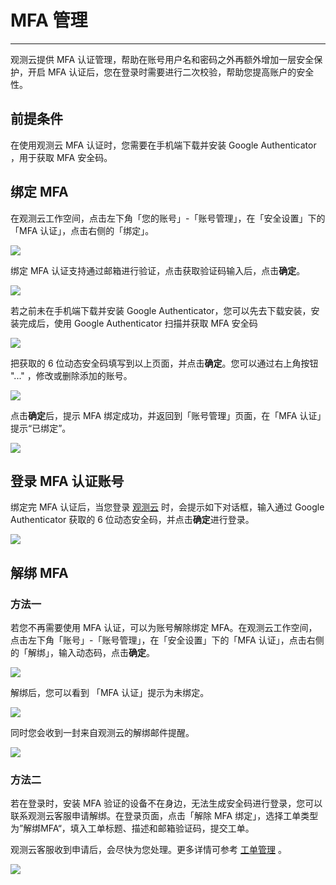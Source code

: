 # MFA 管理
---

观测云提供 MFA 认证管理，帮助在账号用户名和密码之外再额外增加一层安全保护，开启 MFA 认证后，您在登录时需要进行二次校验，帮助您提高账户的安全性。

## 前提条件

在使用观测云 MFA 认证时，您需要在手机端下载并安装 Google Authenticator ，用于获取 MFA 安全码。


## 绑定 MFA

在观测云工作空间，点击左下角「您的账号」-「账号管理」，在「安全设置」下的「MFA 认证」，点击右侧的「绑定」。

![](img/6.mfa_1.png)

绑定 MFA 认证支持通过邮箱进行验证，点击获取验证码输入后，点击**确定**。

![](img/1.mfa_2.1.png)

若之前未在手机端下载并安装 Google Authenticator，您可以先去下载安装，安装完成后，使用 Google Authenticator 扫描并获取 MFA 安全码

![](img/1.mfa_4.1.png)

把获取的 6 位动态安全码填写到以上页面，并点击**确定**。您可以通过右上角按钮 "..." ，修改或删除添加的账号。

![](img/1.mfa_11.1.png)

点击**确定**后，提示 MFA 绑定成功，并返回到「账号管理」页面，在「MFA 认证」提示“已绑定”。

![](img/6.mfa_1.1.png)

## 登录 MFA 认证账号

绑定完 MFA 认证后，当您登录 [观测云](https://www.guance.com/) 时，会提示如下对话框，输入通过 Google Authenticator 获取的 6 位动态安全码，并点击**确定**进行登录。

![](img/1.mfa_6.1.png)

## 解绑 MFA

### 方法一

若您不再需要使用 MFA 认证，可以为账号解除绑定 MFA。在观测云工作空间，点击左下角「账号」-「账号管理」，在「安全设置」下的「MFA 认证」，点击右侧的「解绑」，输入动态码，点击**确定**。

![](img/1.mfa_8.png)

解绑后，您可以看到 「MFA 认证」提示为未绑定。

![](img/6.mfa_1.png)

同时您会收到一封来自观测云的解绑邮件提醒。

![](img/1.mfa_10.png)


### 方法二

若在登录时，安装 MFA 验证的设备不在身边，无法生成安全码进行登录，您可以联系观测云客服申请解绑。在登录页面，点击「解除 MFA 绑定」，选择工单类型为”解绑MFA“，填入工单标题、描述和邮箱验证码，提交工单。

观测云客服收到申请后，会尽快为您处理。更多详情可参考 [工单管理](work-order-management.md) 。

![](img/1.work_order_2.png)




